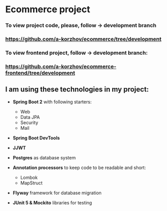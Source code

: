 # Ecommerce project

### To view project code, please, follow -> development branch
### https://github.com/a-korzhov/ecommerce/tree/development

### To view frontend project, follow -> development branch:
### https://github.com/a-korzhov/ecommerce-frontend/tree/development

## I am using these technologies in my project:

- **Spring Boot 2**  with following starters:
  
  - Web
  - Data JPA
  - Security
  - Mail

- **Spring Boot DevTools**

- **JJWT**

- **Postgres** as database system

- **Annotation processors** to keep code to be readable and short:
  
  - Lombok
  - MapStruct

- **Flyway** framework for database migration

- **JUnit 5 & Mockito** libraries for testing